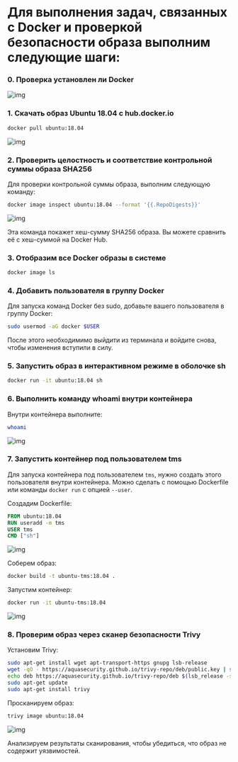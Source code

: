 # Для выполнения задач, связанных с Docker и проверкой безопасности образа выполним следующие шаги:

### 0. Проверка установлен ли Docker

![img](/💀Task17/img/docker-v.png)

### 1. Скачать образ Ubuntu 18.04 с hub.docker.io

```sh
docker pull ubuntu:18.04
```

![img](/💀Task17/img/build-docker.png)

### 2. Проверить целостность и соответствие контрольной суммы образа SHA256

Для проверки контрольной суммы образа, выполним следующую команду:

```sh
docker image inspect ubuntu:18.04 --format '{{.RepoDigests}}'
```

![img](/💀Task17/img/docker-inspect.png)

Эта команда покажет хеш-сумму SHA256 образа. Вы можете сравнить её с хеш-суммой на Docker Hub.

### 3. Отобразим все Docker образы в системе

```sh
docker image ls
```

### 4. Добавить пользователя в группу Docker

Для запуска команд Docker без sudo, добавьте вашего пользователя в группу Docker:

```sh
sudo usermod -aG docker $USER
```

После этого необходимимо выйдити из терминала и войдите снова, чтобы изменения вступили в силу.

### 5. Запустить образ в интерактивном режиме в оболочке sh

```sh
docker run -it ubuntu:18.04 sh
```

### 6. Выполнить команду whoami внутри контейнера

Внутри контейнера выполните:

```sh
whoami
```

![img](/💀Task17/img/whoami.png)


### 7. Запустить контейнер под пользователем tms

Для запуска контейнера под пользователем `tms`, нужно создать этого пользователя внутри контейнера. Можно сделать с помощью Dockerfile или команды `docker run` с опцией `--user`.

Создадим Dockerfile:

```Dockerfile
FROM ubuntu:18.04
RUN useradd -m tms
USER tms
CMD ["sh"]
```

![img](/💀Task17/img/dockerfile.png)

Соберем образ:

```sh
docker build -t ubuntu-tms:18.04 .
```

Запустим контейнер:

```sh
docker run -it ubuntu-tms:18.04
```

![img](/💀Task17/img/run-docker.png)


### 8. Проверим образ через сканер безопасности Trivy

Установим Trivy:

```sh
sudo apt-get install wget apt-transport-https gnupg lsb-release
wget -qO - https://aquasecurity.github.io/trivy-repo/deb/public.key | sudo apt-key add -
echo deb https://aquasecurity.github.io/trivy-repo/deb $(lsb_release -sc) main | sudo tee -a /etc/apt/sources.list.d/trivy.list
sudo apt-get update
sudo apt-get install trivy
```

Просканируем образ:

```sh
trivy image ubuntu:18.04
```

![img](/💀Task17/img/trivy.png)

Анализируем результаты сканирования, чтобы убедиться, что образ не содержит уязвимостей.